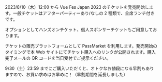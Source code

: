 2023/8/10（木）12:00 から Vue Fes Japan 2023 のチケットを発売開始します。一般チケットはアフターパーティーあり/なしの 2 種類で、全席ランチ付きです。

オプションとしてハンズオンチケット、個人スポンサーチケットもご用意しております。

チケットの販売プラットフォームとして PassMarket を利用します。発売開始のタイミングで本 Web サイトにてチケット購入へのリンクが公開されます。購入完了メールの QR コードを当日受付でご提示ください。

9/30（土）23:59 までにご購入いただくと、オトクなお値段になる早割もありますので、お買い求めはお早めに！（早割期間を延長しました）
